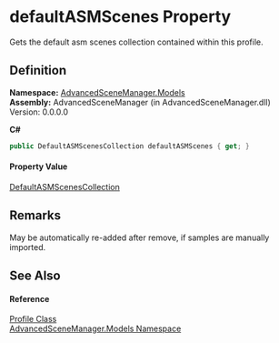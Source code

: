 # defaultASMScenes Property


Gets the default asm scenes collection contained within this profile.



## Definition
**Namespace:** <a href="N_AdvancedSceneManager_Models.md">AdvancedSceneManager.Models</a>  
**Assembly:** AdvancedSceneManager (in AdvancedSceneManager.dll) Version: 0.0.0.0

**C#**
``` C#
public DefaultASMScenesCollection defaultASMScenes { get; }
```



#### Property Value
<a href="T_AdvancedSceneManager_Models_DefaultASMScenesCollection.md">DefaultASMScenesCollection</a>

## Remarks
May be automatically re-added after remove, if samples are manually imported.

## See Also


#### Reference
<a href="T_AdvancedSceneManager_Models_Profile.md">Profile Class</a>  
<a href="N_AdvancedSceneManager_Models.md">AdvancedSceneManager.Models Namespace</a>  
